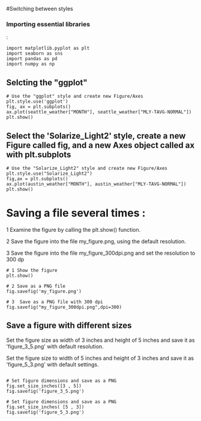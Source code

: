  #Switching between styles

<h3> Importing essential libraries </h3> :

```
import matplotlib.pyplot as plt
import seaborn as sns
import pandas as pd
import numpy as np

```
<h2> Selcting the "ggplot" </h2> 

```
# Use the "ggplot" style and create new Figure/Axes
plt.style.use('ggplot')
fig, ax = plt.subplots()
ax.plot(seattle_weather["MONTH"], seattle_weather["MLY-TAVG-NORMAL"])
plt.show()

```

<h2> Select the 'Solarize_Light2' style, create a new Figure called fig, and a new Axes object called ax with plt.subplots
</h2> 

```
# Use the "Solarize_Light2" style and create new Figure/Axes
plt.style.use("Solarize_Light2")
fig,ax = plt.subplots()
ax.plot(austin_weather["MONTH"], austin_weather["MLY-TAVG-NORMAL"])
plt.show()

```
<h1> Saving a file several times : </h1>
1 Examine the figure by calling the plt.show() function.

2 Save the figure into the file my_figure.png, using the default resolution.

3 Save the figure into the file my_figure_300dpi.png and set the resolution to 300 dp

```
# 1 Show the figure
plt.show()

# 2 Save as a PNG file
fig.savefig('my_figure.png')

# 3  Save as a PNG file with 300 dpi
fig.savefig("my_figure_300dpi.png",dpi=300)

```
<h2> Save a figure with different sizes
</h2>


Set the figure size as width of 3 inches and height of 5 inches and save it as 'figure_3_5.png' with default resolution.

Set the figure size to width of 5 inches and height of 3 inches and save it as 'figure_5_3.png' with default settings.


```

# Set figure dimensions and save as a PNG
fig.set_size_inches([3 , 5])
fig.savefig('figure_3_5.png')

# Set figure dimensions and save as a PNG
fig.set_size_inches( [5 , 3])
fig.savefig('figure_5_3.png')

```

